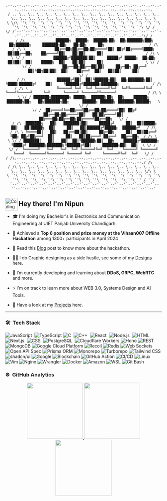 <!--![Aditya Vikram Singh Banner](https://raw.githubusercontent.com/lucirace/lucirace/master/assets/Aditya%20Vikram%20Singh%20Banner.jpg) <img src="./assets/bannerMe.jpg" width='full' align="left"/>-->

<h align="center">

###

    .--..--..--..--..--..--..--..--..--..--..--..--..--..--..--..--..--..--..--..--..--..--..--..--..--..--..--..--..--..--..--..--..--.
    / .. \.. \.. \.. \.. \.. \.. \.. \.. \.. \.. \.. \.. \.. \.. \.. \.. \.. \.. \.. \.. \.. \.. \.. \.. \.. \.. \.. \.. \.. \.. \.. \.. \
    \ \/\ `'\ `'\ `'\ `'\ `'\ `'\ `'\ `'\ `'\ `'\ `'\ `'\ `'\ `'\ `'\ `'\ `'\ `'\ `'\ `'\ `'\ `'\ `'\ `'\ `'\ `'\ `'\ `'\ `'\ `'\ `'\ \/ /
    \/ /`--'`--'`--'`--'`--'`--'`--'`--'`--'`--'`--'`--'`--'`--'`--'`--'`--'`--'`--'`--'`--'`--'`--'`--'`--'`--'`--'`--'`--'`--'`--'\/ /
     / /\              ██████╗  █████╗  ██████╗██╗  ██╗███████╗███╗   ██╗██████╗     ███████╗██╗   ██╗██╗     ██╗                    / /\
    / /\ \             ██╔══██╗██╔══██╗██╔════╝██║ ██╔╝██╔════╝████╗  ██║██╔══██╗    ██╔════╝██║   ██║██║     ██║                   / /\ \
    \ \/ /             ██████╔╝███████║██║     █████╔╝ █████╗  ██╔██╗ ██║██║  ██║    █████╗  ██║   ██║██║     ██║                   \ \/ /
     \/ /              ██╔══██╗██╔══██║██║     ██╔═██╗ ██╔══╝  ██║╚██╗██║██║  ██║    ██╔══╝  ██║   ██║██║     ██║                    \/ /
     / /\              ██████╔╝██║  ██║╚██████╗██║  ██╗███████╗██║ ╚████║██████╔╝    ██║     ╚██████╔╝███████╗███████╗               / /\
    / /\ \             ╚═════╝ ╚═╝  ╚═╝ ╚═════╝╚═╝  ╚═╝╚══════╝╚═╝  ╚═══╝╚═════╝     ╚═╝      ╚═════╝ ╚══════╝╚══════╝              / /\ \
    \ \/ / ███████╗████████╗ █████╗  ██████╗██╗  ██╗    ██████╗ ███████╗██╗   ██╗███████╗██╗      ██████╗ ██████╗ ███████╗██████╗   \ \/ /
     \/ /  ██╔════╝╚══██╔══╝██╔══██╗██╔════╝██║ ██╔╝    ██╔══██╗██╔════╝██║   ██║██╔════╝██║     ██╔═══██╗██╔══██╗██╔════╝██╔══██╗   \/ /
     / /\  ███████╗   ██║   ███████║██║     █████╔╝     ██║  ██║█████╗  ██║   ██║█████╗  ██║     ██║   ██║██████╔╝█████╗  ██████╔╝   / /\
    / /\ \ ╚════██║   ██║   ██╔══██║██║     ██╔═██╗     ██║  ██║██╔══╝  ╚██╗ ██╔╝██╔══╝  ██║     ██║   ██║██╔═══╝ ██╔══╝  ██╔══██╗  / /\ \
    \ \/ / ███████║   ██║   ██║  ██║╚██████╗██║  ██╗    ██████╔╝███████╗ ╚████╔╝ ███████╗███████╗╚██████╔╝██║     ███████╗██║  ██║  \ \/ /
    \/ /  ╚══════╝   ╚═╝   ╚═╝  ╚═╝ ╚═════╝╚═╝  ╚═╝    ╚═════╝ ╚══════╝  ╚═══╝  ╚══════╝╚══════╝ ╚═════╝ ╚═╝     ╚══════╝╚═╝  ╚═╝   \/ /
    / /\.--..--..--..--..--..--..--..--..--..--..--..--..--..--..--..--..--..--..--..--..--..--..--..--..--..--..--..--..--..--..--./ /\
    / /\ \.. \.. \.. \.. \.. \.. \.. \.. \.. \.. \.. \.. \.. \.. \.. \.. \.. \.. \.. \.. \.. \.. \.. \.. \.. \.. \.. \.. \.. \.. \.. \/\ \
    \ `'\ `'\ `'\ `'\ `'\ `'\ `'\ `'\ `'\ `'\ `'\ `'\ `'\ `'\ `'\ `'\ `'\ `'\ `'\ `'\ `'\ `'\ `'\ `'\ `'\ `'\ `'\ `'\ `'\ `'\ `'\ `' / '`/
     `--'`--'`--'`--'`--'`--'`--'`--'`--'`--'`--'`--'`--'`--'`--'`--'`--'`--'`--'`--'`--'`--'`--'`--'`--'`--'`--'`--'`--'`--'`--'`--'`--'

###

</h>

<img alt="Coding" src="./assets/Hand%20Wave.gif" width='40' align="left"/><h2>Hey there! I'm Nipun</h2>

- 🎓 I'm doing my Bachelor's in Electronics and Communication Engineering at UIET Panjab University Chandigarh.

- 🔭 Achieved a **Top 6 position and prize money at the Vihaan007 Offline Hackathon** among 1300+ participants in April 2024
 
- 💬 Read this [Blog]()  post to know more about the hackathon.

- 👨‍💻 I do Graphic designing as a side hustle, see some of my [Designs]() here.

- 🌱 I’m currently developing and learning about **DDoS, GRPC, WebRTC** and more.

- ⚡ I'm on track to learn more about WEB 3.0, Systems Design and AI Tools.

- 📄 Have a look at my [Projects](https://github.com/Lucirace?tab=repositories) here.

---

### 🛠 &nbsp;Tech Stack

![JavaScript](https://img.shields.io/badge/-JavaScript-05122A?style=flat&logo=javascript)&nbsp;
![TypeScript](https://img.shields.io/badge/-TypeScript-05122A?style=flat&logo=TypeScript&logoColor=3178C6)
![C](https://img.shields.io/badge/-C-05122A?style=flat&logo=C&logoColor=A8B9CC)&nbsp;
![C++](https://img.shields.io/badge/-C++-05122A?style=flat&logo=C%2B%2B&logoColor=00599C)&nbsp;
![React](https://img.shields.io/badge/-React-05122A?style=flat&logo=react)&nbsp;
![Node.js](https://img.shields.io/badge/-Node.js-05122A?style=flat&logo=node.js)&nbsp;
![HTML](https://img.shields.io/badge/-HTML-05122A?style=flat&logo=HTML5)&nbsp;
![Next.js](https://img.shields.io/badge/-Next.js-05122A?style=flat&logo=next.js&logoColor=1572B6)&nbsp;
![CSS](https://img.shields.io/badge/-CSS-05122A?style=flat&logo=CSS3&logoColor=1572B6)&nbsp;
![PostgreSQL](https://img.shields.io/badge/-PostgreSQL-05122A?style=flat&logo=PostgreSQL&logoColor=336791)&nbsp;
![Cloudflare Workers](https://img.shields.io/badge/-Cloudflare%20Workers-05122A?style=flat&logo=Cloudflare&logoColor=F38020)
![Hono](https://img.shields.io/badge/-Hono-05122A?style=flat&logo=Hono&logoColor=red)
![REST](https://img.shields.io/badge/-REST-05122A?style=flat&logo=REST&logoColor=blue)
![MongoDB](https://img.shields.io/badge/-MongoDB-05122A?style=flat&logo=MongoDB&logoColor=47A248)
![Google Cloud Platform](https://img.shields.io/badge/-Google%20Cloud%20Platform-05122A?style=flat&logo=Google%20Cloud&logoColor=4285F4)
![Recoil](https://img.shields.io/badge/-Recoil-05122A?style=flat&logo=Recoil&logoColor=3578E5)
![Redis](https://img.shields.io/badge/-Redis-05122A?style=flat&logo=Redis&logoColor=DC382D)
![Web Sockets](https://img.shields.io/badge/-Web%20Sockets-05122A?style=flat&logo=Socket.IO&logoColor=white)
![Open API Spec](https://img.shields.io/badge/-Open%20API%20Spec-05122A?style=flat&logo=OpenAPI%20Initiative&logoColor=6BA539)
![Prisma ORM](https://img.shields.io/badge/-Prisma%20ORM-05122A?style=flat&logo=Prisma&logoColor=white)
![Monorepo](https://img.shields.io/badge/-Monorepo-05122A?style=flat&logo=Monorepo&logoColor=007ACC)
![Turborepo](https://img.shields.io/badge/-Turborepo-05122A?style=flat&logo=Turborepo&logoColor=EF4444)
![Tailwind CSS](https://img.shields.io/badge/-Tailwind%20CSS-05122A?style=flat&logo=Tailwind%20CSS&logoColor=06B6D4)
![shadcn/ui](https://img.shields.io/badge/-shadcn/ui-05122A?style=flat&logo=shadcn/ui&logoColor=white)
![Google](https://img.shields.io/badge/-Gemini%20API-05122A?style=flat&logo=Google&logoColor=4285F4)
![Blockchain](https://img.shields.io/badge/-Blockchain-05122A?style=flat&logo=Blockchain.com&logoColor=white)
![GitHub Action](https://img.shields.io/badge/-GitHub%20Action-05122A?style=flat&logo=GitHub%20Actions&logoColor=2088FF)
![CI/CD](https://img.shields.io/badge/-CI%2FCD-05122A?style=flat&logo=Docker&logoColor=0078D4)
![Linux](https://img.shields.io/badge/-Linux-05122A?style=flat&logo=Linux&logoColor=FCC624)
![Vim](https://img.shields.io/badge/-Vim-05122A?style=flat&logo=Vim&logoColor=019733)
![Nginx](https://img.shields.io/badge/-Nginx-05122A?style=flat&logo=Nginx&logoColor=009639)
![Wrangler](https://img.shields.io/badge/-Wrangler-05122A?style=flat&logo=Cloudflare&logoColor=F38020)
![Docker](https://img.shields.io/badge/-Docker-05122A?style=flat&logo=Docker&logoColor=2496ED)
![Amazon](https://img.shields.io/badge/-AWS-05122A?style=flat&logo=Amazon&logoColor=FF9900)
![WSL](https://img.shields.io/badge/-WSL-05122A?style=flat&logo=ubuntu&logoColor=0078D6)
![Git Bash](https://img.shields.io/badge/-Git%20Bash-05122A?style=flat&logo=Git&logoColor=F05032)

### ⚙️ &nbsp;GitHub Analytics

<p align="center">
<a href="https://github.com/lucirace">
  <img height="180em" src="https://github-readme-stats-eight-theta.vercel.app/api?username=lucirace&show_icons=true&theme=algolia&include_all_commits=true&count_private=true"/>
  <img height="180em" src="https://github-readme-streak-stats.herokuapp.com/?user=lucirace&layout=compact&langs_count=8&theme=algolia"  >
  <img height="180em" src="https://github-readme-stats-eight-theta.vercel.app/api/top-langs/?username=lucirace&layout=compact&langs_count=8&theme=algolia"/>
</a>
</p>
